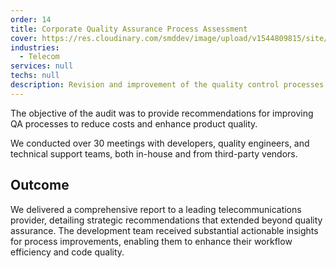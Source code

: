 ```yaml
---
order: 14
title: Corporate Quality Assurance Process Assessment
cover: https://res.cloudinary.com/smddev/image/upload/v1544809815/site/project/audit.jpg
industries:
  - Telecom
services: null
techs: null
description: Revision and improvement of the quality control processes on customer side
---
```

The objective of the audit was to provide recommendations for improving QA processes to reduce costs and enhance product quality.

We conducted over 30 meetings with developers, quality engineers, and technical support teams, both in-house and from third-party vendors.

## Outcome

We delivered a comprehensive report to a leading telecommunications provider, detailing strategic recommendations that extended beyond quality assurance. The development team received substantial actionable insights for process improvements, enabling them to enhance their workflow efficiency and code quality.

